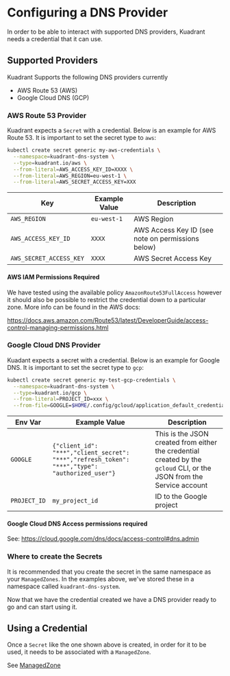 # Configuring a DNS Provider 

In order to be able to interact with supported DNS providers, Kuadrant needs a credential that it can use.

## Supported Providers

Kuadrant Supports the following DNS providers currently

- AWS Route 53 (AWS)
- Google Cloud DNS (GCP)

### AWS Route 53 Provider

Kuadrant expects a `Secret` with a credential. Below is an example for AWS Route 53. It is important to set the secret type to `aws`:


```bash
kubectl create secret generic my-aws-credentials \
  --namespace=kuadrant-dns-system \
  --type=kuadrant.io/aws \
  --from-literal=AWS_ACCESS_KEY_ID=XXXX \
  --from-literal=AWS_REGION=eu-west-1 \
  --from-literal=AWS_SECRET_ACCESS_KEY=XXX
```

| Key                      | Example Value           | Description                                           |
|--------------------------|-------------------------|-------------------------------------------------------|
| `AWS_REGION`             | `eu-west-1`             | AWS Region                                            |
| `AWS_ACCESS_KEY_ID`      | `XXXX`                  | AWS Access Key ID (see note on permissions below)     |
| `AWS_SECRET_ACCESS_KEY`  | `XXXX`                  | AWS Secret Access Key                                 |

#### AWS IAM Permissions Required 
We have tested using the available policy `AmazonRoute53FullAccess` however it should also be possible to restrict the credential down to a particular zone. More info can be found in the AWS docs:

https://docs.aws.amazon.com/Route53/latest/DeveloperGuide/access-control-managing-permissions.html

### Google Cloud DNS Provider

Kuadant expects a secret with a credential. Below is an example for Google DNS. It is important to set the secret type to `gcp`:

```bash
kubectl create secret generic my-test-gcp-credentials \
  --namespace=kuadrant-dns-system \
  --type=kuadrant.io/gcp \
  --from-literal=PROJECT_ID=xxx \
  --from-file=GOOGLE=$HOME/.config/gcloud/application_default_credentials.json
```

| Env Var      | Example Value                                                                                  | Description                                                                                                           |
|--------------|------------------------------------------------------------------------------------------------|-----------------------------------------------------------------------------------------------------------------------|
| `GOOGLE`     | `{"client_id": "***","client_secret": "***","refresh_token": "***","type": "authorized_user"}` | This is the JSON created from either the credential created by the `gcloud` CLI, or the JSON from the Service account |
| `PROJECT_ID` | `my_project_id`                                                                                | ID to the Google project                                                                                              |


#### Google Cloud DNS Access permissions required
See: https://cloud.google.com/dns/docs/access-control#dns.admin


### Where to create the Secrets

It is recommended that you create the secret in the same namespace as your `ManagedZones`. In the examples above, we've stored these in a namespace called `kuadrant-dns-system`.

Now that we have the credential created we have a DNS provider ready to go and can start using it.

## Using a Credential

Once a `Secret` like the one shown above is created, in order for it to be used, it needs to be associated with a `ManagedZone`. 

See [ManagedZone](managedzone.md)
